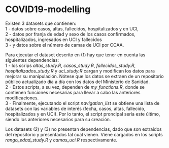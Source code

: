 # COVID19-modelling
Existen 3 datasets que contienen:  
    1 - datos sobre casos, altas, fallecidos, hospitalizados y en UCI,  
    2 - datos por franja de edad y sexo de los casos confirmados, hospitalizados, ingresados en UCI y fallecidos  
    3 - y datos sobre el número de camas de UCI por CCAA.  
   
Para ejecutar el dataset descrito en (1) hay que tener en cuenta las siguientes dependencias:  
    1 - los scrips *altas_study.R*, *casos_study.R*, *fallecidos_study.R*, *hospitalizados_study.R* y *uci_study.R* cargan y modifican los datos para mejorar su manipulación. Nótese que los datos se extraen de un repositorio público actualizado día a día con los datos del Ministerio de Sanidad.  
    2 - Estos scripts, a su vez, dependen de *my_functions.R*, donde se contienen funciones necesarias para llevar a cabo las anteriores modificaciones.   
    3 - Finalmente, ejecutando el script *navigation_list* se obtiene una lista de datasets con las variables de interés (fecha, casos, altas, fallecido, hospitalizados y en UCI). Por lo tanto, el script proncipal sería este último, siendo los anteriores necesarios para su creación.  
    
Los datasets (2) y (3) no presentan dependencias, dado que son extraidos del repositorio y presentados tal cual vienen. Viene cargados en los scripts *rango_edad_study.R* y *camas_uci.R* respectivamente.

 
